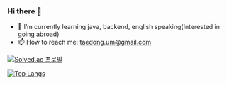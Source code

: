 ### Hi there 👋

<!--
**TaeDongUm/taedongum** is a ✨ _special_ ✨ repository because its `README.md` (this file) appears on your GitHub profile.
-->

- 🌱 I’m currently learning java, backend, english speaking(Interested in going abroad)
- 📫 How to reach me: taedong.um@gmail.com

[![Solved.ac 프로필](http://mazassumnida.wtf/api/v2/generate_badge?boj=etdong)](https://solved.ac/etdong)


[![Top Langs](https://github-readme-stats.vercel.app/api/top-langs/?username=TaeDongUm)](https://github.com/anuraghazra/github-readme-stats)
